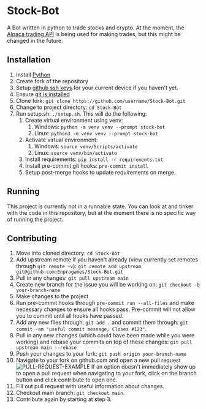# Stock-Bot
A Bot written in python to trade stocks and crypto. At the moment, the [Alpaca trading API](https://alpaca.markets/docs/api-documentation/) is being used for making trades, but this might be changed in the future.
## Installation
1. Install [Python](https://www.python.org/downloads/)
1. Create fork of the repository
2. Setup [github ssh keys](https://docs.github.com/en/github/authenticating-to-github/connecting-to-github-with-ssh) for your current device if you haven't yet.
3. Ensure [git is installed](https://git-scm.com/downloads)
4. Clone fork: `git clone https://github.com/username/Stock-Bot.git`
5. Change to project directory: `cd Stock-Bot`
6. Run setup.sh: `./setup.sh`. This will do the following:
     1. Create virtual environment using venv:
         1. Windows: `python -m venv venv --prompt stock-bot`
         2. Linux: `python3 -m venv venv --prompt stock-bot` 
     2. Activate virtual environment: 
         1. Windows: `source venv/Scripts/activate`
         2. Linux: `source venv/bin/activate`
     3. Install requirements: `pip install -r requirements.txt`
     4. Install pre-commit git hooks: `pre-commit install`
     5. Setup post-merge hooks to update requirements on merge.
## Running
This project is currently not in a runnable state. You can look at and tinker with the code in this repository, but at the moment there is no specific way of running the project.
## Contributing
1. Move into cloned directory: `cd Stock-Bot`
2. Add upstream remote if you haven't already (view currently set remotes through `git remote -v`): `git remote add upstream git@github.com:Enprogames/Stock-Bot.git`
3. Pull in any changes: `git pull upstream main`
4. Create new branch for the issue you will be working on: `git checkout -b your-branch-name`
5. Make changes to the project
6. Run pre-commit hooks through `pre-commit run --all-files` and make necessary changes to ensure all hooks pass. Pre-commit will not allow you to commit until all hooks have passed.
7. Add any new files through: `git add .` and commit them through: `git commit -am "useful commit message; Closes #123"`. 
8. Pull in any new changes (which could have been made while you were working) and rebase your commits on top of these changes: `git pull upstream main --rebase`
9. Push your changes to your fork: `git push origin your-branch-name`
10. Navigate to your fork on github.com and open a new pull request ![PULL-REQUEST-EXAMPLE](https://user-images.githubusercontent.com/10604391/125674000-d02eb7a0-b85d-4c8f-b8dd-2b144e274f7d.png) If an option doesn't immediately show up to open a pull request when navigating to your fork, click on the branch button and click contribute to open one.
11. Fill out pull request with useful information about changes.
12. Checkout main branch: `git checkout main`.
13. Contribute again by starting at step 3.
